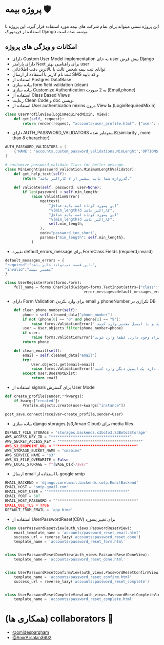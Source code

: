 #  پروژه بیمه :shield:

این پروژه تستی میتواند برای تمام شرکت های بیمه مورد استفاده قرار گیرد.
این پروژه با استفاده از فریمورک Django نوشته شده است.


## امکانات و ویژگی های پروژه

* دارای Custom User Model implementation به جای user پیش فرض Django
* دارای پارامتر Next برای راهنامیی بهتر user
* توانای ثبت بیمه شخص ثالث با بالاترین دقت اطلاعاتی
* ثبت نام کاربر با استفاده از ارسال SMS و کد تایید
* استفاده از Postgres DatatBase 
* پیاده سازی form field validation (clean)
* پیاده سازی Customize Authentication به 2 صورت (Email,phone)
* استفاده از Class Based Views
* رعایت Clean Code و doc نویسی
* استفاده از User authentication mixins درون View ها (LoginRequiredMixin)


```python
class UserProfileView(LoginRequiredMixin, View):
    def get(self, request):
        return render(request, "accounts/user_profile.html", {"user": request.user})
```
* دارای AUTH_PASSWORD_VALIDATORS کاستومایز شده(similarity , more than 8 charachter)
```setting.py
AUTH_PASSWORD_VALIDATORS = [
    {'NAME': 'accounts.custom_password_validations.MinLenght','OPTIONS': {'min_length': 8,}},
]
```

```python
# customize password_validate Class for better message.
class MinLenght(password_validation.MinimumLengthValidator):
    def get_help_text(self):
        return "گذرواژه شما باید بیشتر از 8 کاراکتر باشد."
    
    def validate(self, password, user=None):
        if len(password) < self.min_length:
            raise ValidationError(
                ngettext(
                    "این پسورد کوتاه است.باید حداقل"
                    "%(min_length)d کاراکتر باشد",
                    "این پسورد کوتاه است.باید حداقل"
                    "%(min_length)d کاراکتر باشد",
                    self.min_length,
                ),
                code="password_too_short",
                params={"min_length": self.min_length},
            )
```
* تغییره default_errors_message برای FormClass Fields (requierd,invalid)
```python
default_messages_errors = {
"required":"این قسمت نمیتواند خالی باشد.",
"invalid":"معتبر نیست"
}

class UserRegisterForm(forms.Form):
    full_name = forms.CharField(widget=forms.TextInput(attrs={"class":"form-control","placeholder":"نام و نام خانوادگی"}),
                                    error_messages=default_messages_errors)
```

* دارای Form Validation برای وارد نکردن email و phoneNumber تکراری در DB
```python
    def clean_phone_number(self):
        phone = self.cleaned_data["phone_number"]
        if not (phone[0] == "0" and phone[1] == "9"):
            raise forms.ValidationError(" شماره تلفن باید با (*******09) شروع شود و یا ایمیل معتبر وارد کنید")
        user = User.objects.filter(phone_number=phone)
        if user:
            raise forms.ValidationError("کاربر با این تلفن همراه وجود دارد. لطفا وارد شوید")
        return phone
```
```python
    def clean_email(self):
        email = self.cleaned_data["email"]
        try:
            User.objects.get(email=email)
            raise forms.ValidationError("کاربر با این ایمیل وجود دارد یک ایمیل دیگر وارد کنید !")
        except User.DoesNotExist:
            return email
```
* استفاده از signals برای گسترش User Model
```python
def create_profile(sender,**kwargs):
    if kwargs["created"]:
        Profile.objects.create(user=kwargs["instance"])

post_save.connect(receiver=create_profile,sender=User)

```
* پیاده سازی django storages (s3,Arvan Cloud) برای media files
```python
DEFAULT_FILE_STORAGE = 'storages.backends.s3boto3.S3Boto3Storage'
AWS_ACCESS_KEY_ID = "************************************"
AWS_SECRET_ACCESS_KEY = ""************************************"
AWS_S3_ENDPOINT_URL = ""************************************"
AWS_STORAGE_BUCKET_NAME = "cmsbime"
AWS_SERVICE_NAME = "s3"
AWS_S3_FILE_OVERWRITE = False
AWS_LOCAL_STORAGE = f"{BASE_DIR}/aws/"
```
* ارسال email با استفاده از google smtp
```python
EMAIL_BACKEND = 'django.core.mail.backends.smtp.EmailBackend'
EMAIL_HOST = 'smtp.gmail.com'
EMAIL_HOST_USER = '"************************************'
EMAIL_PORT = 587
EMAIL_HOST_PASSWORD = ""************************************"
EMAIL_USE_TLS = True
DEFAULT_FROM_EMAIL = 'app bime'
```
* استفاده از UserPasswordReset(CBV) برای تغییر پسورد
```python
class UserPasswordResetView(auth_views.PasswordResetView):
    email_template_name = 'accounts/password_reset_email.html'
    success_url = reverse_lazy('accounts:password_reset_done')
    template_name = 'accounts/password_reset_form.html'


class UserPasswordResetDoneView(auth_views.PasswordResetDoneView):
    template_name = 'accounts/password_reset_done.html'


class UserPasswordResetConfirmView(auth_views.PasswordResetConfirmView):
    template_name = 'accounts/password_reset_confirm.html'
    success_url = reverse_lazy('accounts:password_reset_complete')


class UserPasswordResetCompleteView(auth_views.PasswordResetCompleteView):
    template_name = 'accounts/password_reset_complete.html'
```


# (همکاری ها) collaborators :boy:
* [@omidespargham](https://github.com/omidespargham)
* [@AmirArsalan3602](https://github.com/AmirArsalan3602)
